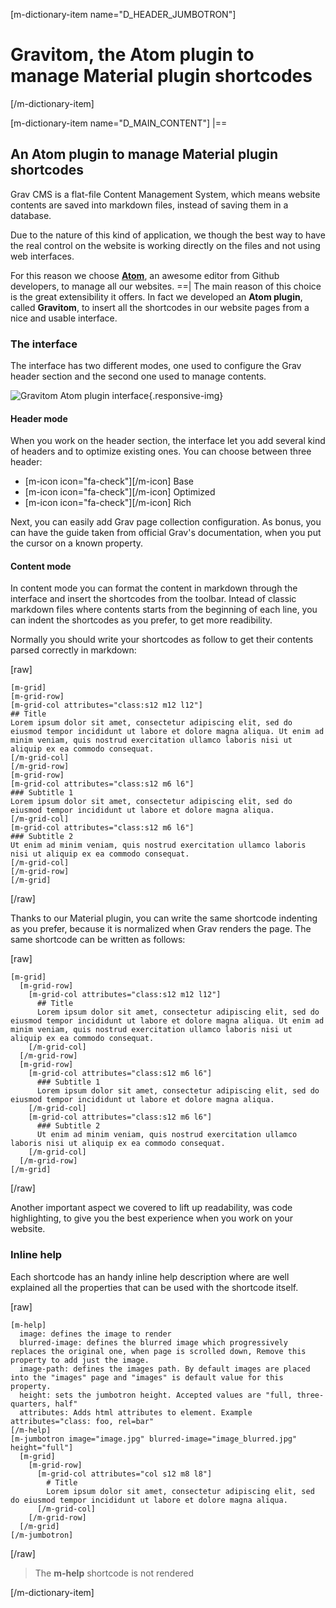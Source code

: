 [m-dictionary-item name="D_HEADER_JUMBOTRON"]
  # Gravitom, the Atom plugin to manage Material plugin shortcodes
[/m-dictionary-item]

[m-dictionary-item name="D_MAIN_CONTENT"]
  |==
  ## An Atom plugin to manage Material plugin shortcodes

  Grav CMS is a flat-file Content Management System, which means website contents are saved into markdown files, instead of saving them in a database.

  Due to the nature of this kind of application, we though the best way to have the real control on the website is working directly on the files and not using web interfaces.

  For this reason we choose **[Atom](https://atom.io/)**, an awesome editor from Github developers, to manage all our websites.
  ==|
  The main reason of this choice is the great extensibility it offers. In fact we developed an **Atom plugin**, called **Gravitom**, to insert all the shortcodes in our website pages from a nice and usable interface.

  ### The interface

  The interface has two different modes, one used to configure the Grav header section and the second one used to manage contents.

  ![Gravitom Atom plugin interface](/user/pages/images/atom-plugin.jpg "Gravitom Atom plugin"){.responsive-img}

  #### Header mode

  When you work on the header section, the interface let you add several kind of headers and to optimize existing ones. You can choose between three header:

  - [m-icon icon="fa-check"][/m-icon] Base
  - [m-icon icon="fa-check"][/m-icon] Optimized
  - [m-icon icon="fa-check"][/m-icon] Rich

  Next, you can easily add Grav page collection configuration. As bonus, you can have the guide taken from official Grav's documentation, when you put the cursor on a known property.

  #### Content mode

  In content mode you can format the content in markdown through the interface and insert the shortcodes from the toolbar. Intead of classic markdown files where contents starts from the beginning of each line, you can indent the shortcodes as you prefer, to get more readibility.

  Normally you should write your shortcodes as follow to get their contents parsed correctly in markdown:

  [raw]
  ```
  [m-grid]
  [m-grid-row]
  [m-grid-col attributes="class:s12 m12 l12"]
  ## Title
  Lorem ipsum dolor sit amet, consectetur adipiscing elit, sed do eiusmod tempor incididunt ut labore et dolore magna aliqua. Ut enim ad minim veniam, quis nostrud exercitation ullamco laboris nisi ut aliquip ex ea commodo consequat.
  [/m-grid-col]
  [/m-grid-row]
  [m-grid-row]
  [m-grid-col attributes="class:s12 m6 l6"]
  ### Subtitle 1
  Lorem ipsum dolor sit amet, consectetur adipiscing elit, sed do eiusmod tempor incididunt ut labore et dolore magna aliqua.
  [/m-grid-col]        
  [m-grid-col attributes="class:s12 m6 l6"]
  ### Subtitle 2
  Ut enim ad minim veniam, quis nostrud exercitation ullamco laboris nisi ut aliquip ex ea commodo consequat.
  [/m-grid-col]
  [/m-grid-row]
  [/m-grid]
  ```
  [/raw]

Thanks to our Material plugin, you can write the same shortcode indenting as you prefer, because it is normalized when Grav renders the page. The same shortcode can be written as follows:

  [raw]
  ```
  [m-grid]
    [m-grid-row]
      [m-grid-col attributes="class:s12 m12 l12"]
        ## Title
        Lorem ipsum dolor sit amet, consectetur adipiscing elit, sed do eiusmod tempor incididunt ut labore et dolore magna aliqua. Ut enim ad minim veniam, quis nostrud exercitation ullamco laboris nisi ut aliquip ex ea commodo consequat.
      [/m-grid-col]
    [/m-grid-row]
    [m-grid-row]
      [m-grid-col attributes="class:s12 m6 l6"]
        ### Subtitle 1
        Lorem ipsum dolor sit amet, consectetur adipiscing elit, sed do eiusmod tempor incididunt ut labore et dolore magna aliqua.
      [/m-grid-col]        
      [m-grid-col attributes="class:s12 m6 l6"]
        ### Subtitle 2
        Ut enim ad minim veniam, quis nostrud exercitation ullamco laboris nisi ut aliquip ex ea commodo consequat.
      [/m-grid-col]
    [/m-grid-row]
  [/m-grid]  
  ```
  [/raw]

  Another important aspect we covered to lift up readability, was code highlighting, to give you the best experience when you work on your website.

  ### Inline help

  Each shortcode has an handy inline help description where are well explained all the properties that can be used with the shortcode itself.

  [raw]
  ```
  [m-help]
    image: defines the image to render
    blurred-image: defines the blurred image which progressively replaces the original one, when page is scrolled down, Remove this property to add just the image.
    image-path: defines the images path. By default images are placed into the "images" page and "images" is default value for this property.
    height: sets the jumbotron height. Accepted values are "full, three-quarters, half"
    attributes: Adds html attributes to element. Example attributes="class: foo, rel=bar"
  [/m-help]
  [m-jumbotron image="image.jpg" blurred-image="image_blurred.jpg" height="full"]
    [m-grid]
      [m-grid-row]
        [m-grid-col attributes="col s12 m8 l8"]
          # Title
          Lorem ipsum dolor sit amet, consectetur adipiscing elit, sed do eiusmod tempor incididunt ut labore et dolore magna aliqua.
        [/m-grid-col]
      [/m-grid-row]
    [/m-grid]
  [/m-jumbotron]  
  ```
  [/raw]

  > The **m-help** shortcode is not rendered

[/m-dictionary-item]
